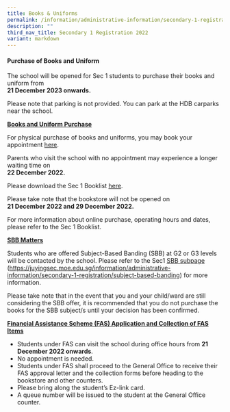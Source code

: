 ```yaml
---
title: Books & Uniforms
permalink: /information/administrative-information/secondary-1-registration/books-n-uniforms/
description: ""
third_nav_title: Secondary 1 Registration 2022
variant: markdown
---
```

<h4><strong>Purchase of Books and Uniform</strong></h4>
<p>The school will be opened for Sec 1 students to purchase their books and uniform from<br><strong>21 December 2023 onwards.</strong></p>
<p>Please note that parking is not provided. You can park at the HDB carparks near the school.</p>
<p><strong><u>Books and Uniform Purchase</u></strong></p>
<p>For physical purchase of books and uniforms, you may book your appointment&nbsp;<a rel="noopener" href="https://jysssec1prebookappt.as.me/">here</a>.</p>
<p>Parents who visit the school with no appointment may experience a longer waiting time on<br><strong>22 December 2022.</strong></p>
<p>Please download the Sec 1 Booklist&nbsp;<a rel="noopener" href="https://drive.google.com/file/d/17wDeXkglYBPKSFSOiOlgjsPsqrQlR7on/view?usp=share_link">here</a>.</p>
<p>Please take note that the bookstore will not be opened on<br><strong>21 December 2022 and 29 December 2022.</strong></p>
<p>For more information about online purchase, operating hours and dates, please refer to the Sec 1 Booklist.</p>
<p><strong><u>SBB Matters</u></strong></p>
<p>Students who are offered Subject-Based Banding (SBB) at G2 or G3 levels will be contacted by the school. Please refer to the Sec1&nbsp;<a href="/information/administrative-information/secondary-1-registration/subject-based-banding">SBB subpage</a><br>(<a rel="noopener" href="/information/administrative-information/secondary-1-registration/subject-based-banding">https://juyingsec.moe.edu.sg/information/administrative-information/secondary-1-registration/subject-based-banding</a>)&nbsp;for more information.</p>
<p>Please take note that in the event that you and your child/ward are still considering the SBB offer, it is recommended that you do not purchase the books for the SBB subject/s until your decision has been confirmed.</p>
<p><strong><u>Financial Assistance Scheme (FAS) Application and Collection of FAS Items</u></strong></p>
<ul>
<li>Students under FAS can visit the school during office hours from&nbsp;<strong>21 December 2022 onwards</strong>.</li>
<li>No appointment is needed.</li>
<li>Students under FAS shall proceed to the General Office to receive their FAS approval letter and the collection forms before heading to the bookstore and other counters.</li>
<li>Please bring along the student’s Ez-link card.</li>
<li>A queue number will be issued to the student at the General Office counter.</li>
</ul>